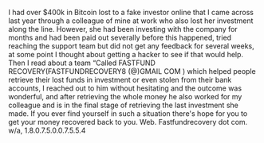 I had over $400k in Bitcoin lost to a fake investor online that I came across last year through a colleague of mine at work who also lost her investment along the line. However, she had been investing with the company for months and had been paid out severally before this happened, tried reaching the support team but did not get any feedback for several weeks, at some point I thought about getting a hacker to see if that would help. Then I read about a team “Called FASTFUND RECOVERY(FASTFUNDRECOVERY8 (@)GMAIL COM ) which helped people retrieve their lost funds in investment or even stolen from their bank accounts, I reached out to him without hesitating and the outcome was wonderful, and after retrieving the whole money he also worked for my colleague and is in the final stage of retrieving the last investment she made. If you ever find yourself in such a situation there's hope for you to get your money recovered back to you. Web. Fastfundrecovery dot com. w/a, 1.8.0.7.5.0.0.7.5.5.4

